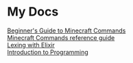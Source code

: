# My Docs
[Beginner's Guide to Minecraft Commands](https://videocarp.github.io/website/mfuncbegin)  
[Minecraft Commands reference guide](https://videocarp.github.io/website/cmdref)  
[Lexing with Elixir](https://videocarp.github.io/website/elixir_lexing)  
[Introduction to Programming](https://videocarp.github.io/website/programming)
